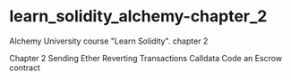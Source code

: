 # learn_solidity_alchemy-chapter_2
Alchemy University course "Learn Solidity". chapter 2

Chapter 2
Sending Ether
Reverting Transactions
Calldata
Code an Escrow contract
